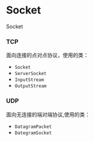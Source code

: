 # Socket
Socket
<h3>TCP</h3> 
<p>面向连接的点对点协议，使用的类：</br>
<ul>
  <li><code>Socket</code></li>
  <li><code>ServerSocket</code></li>
  <li><code>InputStream</code></li>
  <li><code>OutputStream</code></li>
</ul>
</p>
<h3>UDP</h3> 
<p>面向无连接的端对端协议,使用的类：</br>
<ul>
  <li><code>DatagramPacket</code></li>
  <li><code>DategramSocket</code></li>
</ul>
</p>
